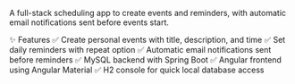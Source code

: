 A full-stack scheduling app to create events and reminders, with automatic email notifications sent before events start.

✨ Features
✅ Create personal events with title, description, and time
✅ Set daily reminders with repeat option
✅ Automatic email notifications sent before reminders
✅ MySQL backend with Spring Boot
✅ Angular frontend using Angular Material
✅ H2 console for quick local database access
